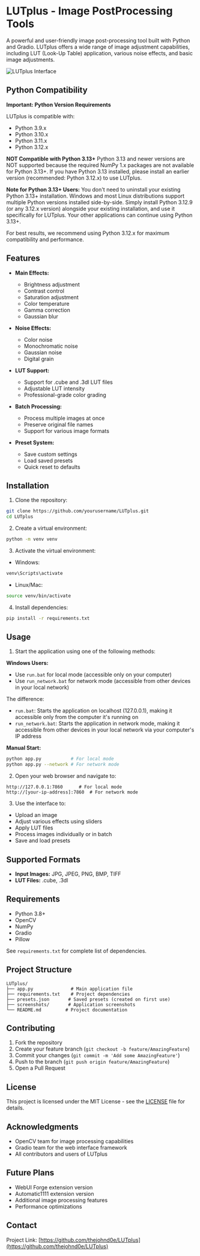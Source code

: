 # LUTplus - Image PostProcessing Tools

A powerful and user-friendly image post-processing tool built with Python and Gradio. LUTplus offers a wide range of image adjustment capabilities, including LUT (Look-Up Table) application, various noise effects, and basic image adjustments.

![LUTplus Interface](screenshots/interface.png)

## Python Compatibility

**Important: Python Version Requirements**

LUTplus is compatible with:
- Python 3.9.x
- Python 3.10.x
- Python 3.11.x
- Python 3.12.x

**NOT Compatible with Python 3.13+**
Python 3.13 and newer versions are NOT supported because the required NumPy 1.x packages are not available for Python 3.13+. If you have Python 3.13 installed, please install an earlier version (recommended: Python 3.12.x) to use LUTplus.

**Note for Python 3.13+ Users:**
You don't need to uninstall your existing Python 3.13+ installation. Windows and most Linux distributions support multiple Python versions installed side-by-side. Simply install Python 3.12.9 (or any 3.12.x version) alongside your existing installation, and use it specifically for LUTplus. Your other applications can continue using Python 3.13+.

For best results, we recommend using Python 3.12.x for maximum compatibility and performance.

## Features

- **Main Effects:**
  - Brightness adjustment
  - Contrast control
  - Saturation adjustment
  - Color temperature
  - Gamma correction
  - Gaussian blur

- **Noise Effects:**
  - Color noise
  - Monochromatic noise
  - Gaussian noise
  - Digital grain

- **LUT Support:**
  - Support for .cube and .3dl LUT files
  - Adjustable LUT intensity
  - Professional-grade color grading

- **Batch Processing:**
  - Process multiple images at once
  - Preserve original file names
  - Support for various image formats

- **Preset System:**
  - Save custom settings
  - Load saved presets
  - Quick reset to defaults

## Installation

1. Clone the repository:
```bash
git clone https://github.com/yourusername/LUTplus.git
cd LUTplus
```

2. Create a virtual environment:
```bash
python -m venv venv
```

3. Activate the virtual environment:
- Windows:
```bash
venv\Scripts\activate
```
- Linux/Mac:
```bash
source venv/bin/activate
```

4. Install dependencies:
```bash
pip install -r requirements.txt
```

## Usage

1. Start the application using one of the following methods:

**Windows Users:**
- Use `run.bat` for local mode (accessible only on your computer)
- Use `run_network.bat` for network mode (accessible from other devices in your local network)

The difference:
- `run.bat`: Starts the application on localhost (127.0.0.1), making it accessible only from the computer it's running on
- `run_network.bat`: Starts the application in network mode, making it accessible from other devices in your local network via your computer's IP address

**Manual Start:**
```bash
python app.py           # For local mode
python app.py --network # For network mode
```

2. Open your web browser and navigate to:
```
http://127.0.0.1:7860      # For local mode
http://[your-ip-address]:7860  # For network mode
```

3. Use the interface to:
- Upload an image
- Adjust various effects using sliders
- Apply LUT files
- Process images individually or in batch
- Save and load presets

## Supported Formats

- **Input Images:** JPG, JPEG, PNG, BMP, TIFF
- **LUT Files:** .cube, .3dl

## Requirements

- Python 3.8+
- OpenCV
- NumPy
- Gradio
- Pillow

See `requirements.txt` for complete list of dependencies.

## Project Structure

```
LUTplus/
├── app.py              # Main application file
├── requirements.txt    # Project dependencies
├── presets.json       # Saved presets (created on first use)
├── screenshots/       # Application screenshots
└── README.md         # Project documentation
```

## Contributing

1. Fork the repository
2. Create your feature branch (`git checkout -b feature/AmazingFeature`)
3. Commit your changes (`git commit -m 'Add some AmazingFeature'`)
4. Push to the branch (`git push origin feature/AmazingFeature`)
5. Open a Pull Request

## License

This project is licensed under the MIT License - see the [LICENSE](LICENSE) file for details.

## Acknowledgments

- OpenCV team for image processing capabilities
- Gradio team for the web interface framework
- All contributors and users of LUTplus

## Future Plans

- WebUI Forge extension version
- Automatic1111 extension version
- Additional image processing features
- Performance optimizations

## Contact

Project Link: [https://github.com/thejohnd0e/LUTplus](https://github.com/thejohnd0e/LUTplus) 